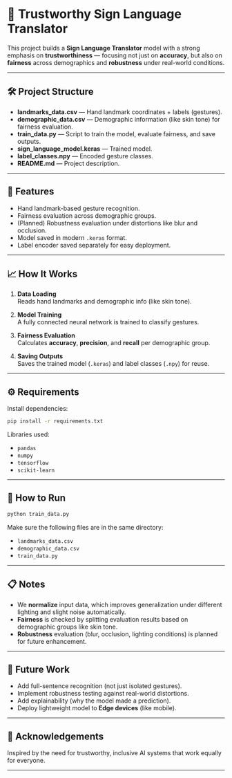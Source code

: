 # 🤟 Trustworthy Sign Language Translator

This project builds a **Sign Language Translator** model with a strong emphasis on **trustworthiness** — focusing not just on **accuracy**, but also on **fairness** across demographics and **robustness** under real-world conditions.

---

## 🛠 Project Structure

- **landmarks_data.csv** — Hand landmark coordinates + labels (gestures).
- **demographic_data.csv** — Demographic information (like skin tone) for fairness evaluation.
- **train_data.py** — Script to train the model, evaluate fairness, and save outputs.
- **sign_language_model.keras** — Trained model.
- **label_classes.npy** — Encoded gesture classes.
- **README.md** — Project description.

---

## 🚀 Features

- Hand landmark-based gesture recognition.
- Fairness evaluation across demographic groups.
- (Planned) Robustness evaluation under distortions like blur and occlusion.
- Model saved in modern `.keras` format.
- Label encoder saved separately for easy deployment.

---

## 📈 How It Works

1. **Data Loading**  
   Reads hand landmarks and demographic info (like skin tone).

2. **Model Training**  
   A fully connected neural network is trained to classify gestures.

3. **Fairness Evaluation**  
   Calculates **accuracy**, **precision**, and **recall** per demographic group.

4. **Saving Outputs**  
   Saves the trained model (`.keras`) and label classes (`.npy`) for reuse.

---

## ⚙️ Requirements

Install dependencies:

```bash
pip install -r requirements.txt
```

Libraries used:
- `pandas`
- `numpy`
- `tensorflow`
- `scikit-learn`

---

## 🧪 How to Run

```bash
python train_data.py
```

Make sure the following files are in the same directory:
- `landmarks_data.csv`
- `demographic_data.csv`
- `train_data.py`

---

## 📋 Notes

- We **normalize** input data, which improves generalization under different lighting and slight noise automatically.
- **Fairness** is checked by splitting evaluation results based on demographic groups like skin tone.
- **Robustness** evaluation (blur, occlusion, lighting conditions) is planned for future enhancement.

---

## 🚀 Future Work

- Add full-sentence recognition (not just isolated gestures).
- Implement robustness testing against real-world distortions.
- Add explainability (why the model made a prediction).
- Deploy lightweight model to **Edge devices** (like mobile).

---

## 🙏 Acknowledgements

Inspired by the need for trustworthy, inclusive AI systems that work equally for everyone.

---
